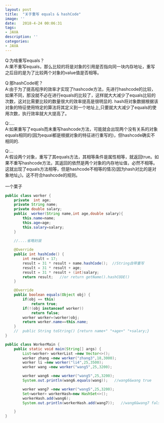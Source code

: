 ```yaml
---
layout: post
title:  "关于重写 equals & hashCode"
image: ''
date:   2018-4-24 00:06:31
tags:
- JAVA
description: ''
categories:
- JAVA
---
```



Q:为啥重写equals？  
A:果不重写equals，那么比较的将是对象的引用是否指向同一块内存地址，重写之后目的是为了比较两个对象的value值是否相等。

Q:那hashCode呢？  
A:由于为了提高程序的效率才实现了hashcode方法，先进行hashcode的比较，如果不同，那没就不必在进行equals的比较了，这样就大大减少了equals比较的次数，这对比需要比较的数量很大的效率提高是很明显的. hash将对象数据根据该对象的特征使用特定的算法将其定义到一个地址上,只要就大大减少了equals的使用次数，执行效率就大大提高了。

Q:....   
A:如果重写了equals而未重写hashcode方法，可能就会出现两个没有关系的对象equals相同的(因为equal都是根据对象的特征进行重写的)，但hashcode确实不相同的.

Q:...   
A:假设两个对象，重写了其equals方法，其相等条件是属性相等，就返回true。如果不重写hashcode方法，其返回的依然是两个对象的内存地址值，必然不相等。这就出现了equals方法相等，但是hashcode不相等的情况(因为hash对比的是对象地址¿)。这不符合hashcode的规则。  
<br>
一个栗子  
```java
public class worker {
    private  int age;
    private String name;
    private double salary;
    public  worker(String name,int age,double salary){
        this.name=name;
        this.age=age;
        this.salary=salary;
    }

    //....省略封装
   
    @Override
    public int hashCode() {
        int result = 17;
        result = 31 * result + name.hashCode();  //String自带重写
        result = 31 * result + age;    
        result = 31 * result + (int)salary;
        return result;   //or return getName().hashCODE()
    }

    @Override
    public boolean equals(Object obj) {
        if(obj == this)
            return true;
        if(!(obj instanceof worker))
            return false;
        worker worker=(worker)obj;
        return worker.name==this.name;
    }
    //  public String toString() {return name+" "+age+" "+salary;}
}

public class WorkerMain {
    public static void main(String[] args) {
        List<worker> workerList =new Vector<>();
        worker zhang =new worker("zhang3",18,3000);
        worker li =new worker("li4",25,3500);
        worker wang =new worker("wang5",25,3200);       

        worker wang6 =new worker("wang5",25,3200);
        System.out.println(wang6.equals(wang));   //wang6&wang true

        worker wang7 =new worker("wang5",25,3200);
        Set<worker> workerHash=new HashSet<>();
        workerHash.add(wang6);
        System.out.println(workerHash.add(wang7));   //wang6&wang7 false

    }
}
```
